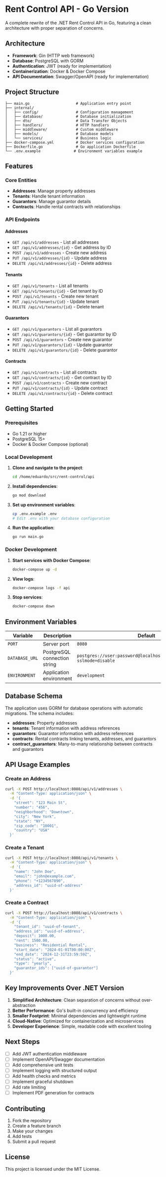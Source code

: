 # Rent Control API - Go Version

A complete rewrite of the .NET Rent Control API in Go, featuring a clean architecture with proper separation of concerns.

## Architecture

- **Framework**: Gin (HTTP web framework)
- **Database**: PostgreSQL with GORM
- **Authentication**: JWT (ready for implementation)
- **Containerization**: Docker & Docker Compose
- **API Documentation**: Swagger/OpenAPI (ready for implementation)

## Project Structure

```
├── main.go                     # Application entry point
├── internal/
│   ├── config/                 # Configuration management
│   ├── database/               # Database initialization
│   ├── dto/                    # Data Transfer Objects
│   ├── handlers/               # HTTP handlers
│   ├── middleware/             # Custom middleware
│   ├── models/                 # Database models
│   └── services/               # Business logic
├── docker-compose.yml          # Docker services configuration
├── Dockerfile.go               # Go application Dockerfile
└── .env.example               # Environment variables example
```

## Features

### Core Entities
- **Addresses**: Manage property addresses
- **Tenants**: Handle tenant information
- **Guarantors**: Manage guarantor details
- **Contracts**: Handle rental contracts with relationships

### API Endpoints

#### Addresses
- `GET /api/v1/addresses` - List all addresses
- `GET /api/v1/addresses/{id}` - Get address by ID
- `POST /api/v1/addresses` - Create new address
- `PUT /api/v1/addresses/{id}` - Update address
- `DELETE /api/v1/addresses/{id}` - Delete address

#### Tenants
- `GET /api/v1/tenants` - List all tenants
- `GET /api/v1/tenants/{id}` - Get tenant by ID
- `POST /api/v1/tenants` - Create new tenant
- `PUT /api/v1/tenants/{id}` - Update tenant
- `DELETE /api/v1/tenants/{id}` - Delete tenant

#### Guarantors
- `GET /api/v1/guarantors` - List all guarantors
- `GET /api/v1/guarantors/{id}` - Get guarantor by ID
- `POST /api/v1/guarantors` - Create new guarantor
- `PUT /api/v1/guarantors/{id}` - Update guarantor
- `DELETE /api/v1/guarantors/{id}` - Delete guarantor

#### Contracts
- `GET /api/v1/contracts` - List all contracts
- `GET /api/v1/contracts/{id}` - Get contract by ID
- `POST /api/v1/contracts` - Create new contract
- `PUT /api/v1/contracts/{id}` - Update contract
- `DELETE /api/v1/contracts/{id}` - Delete contract

## Getting Started

### Prerequisites
- Go 1.21 or higher
- PostgreSQL 15+
- Docker & Docker Compose (optional)

### Local Development

1. **Clone and navigate to the project**:
   ```bash
   cd /home/eduardo/src/rent-control/api
   ```

2. **Install dependencies**:
   ```bash
   go mod download
   ```

3. **Set up environment variables**:
   ```bash
   cp .env.example .env
   # Edit .env with your database configuration
   ```

4. **Run the application**:
   ```bash
   go run main.go
   ```

### Docker Development

1. **Start services with Docker Compose**:
   ```bash
   docker-compose up -d
   ```

2. **View logs**:
   ```bash
   docker-compose logs -f api
   ```

3. **Stop services**:
   ```bash
   docker-compose down
   ```

## Environment Variables

| Variable | Description | Default |
|----------|-------------|---------|
| `PORT` | Server port | `8080` |
| `DATABASE_URL` | PostgreSQL connection string | `postgres://user:password@localhost:5432/rental_control?sslmode=disable` |
| `ENVIRONMENT` | Application environment | `development` |

## Database Schema

The application uses GORM for database operations with automatic migrations. The schema includes:

- **addresses**: Property addresses
- **tenants**: Tenant information with address references
- **guarantors**: Guarantor information with address references
- **contracts**: Rental contracts linking tenants, addresses, and guarantors
- **contract_guarantors**: Many-to-many relationship between contracts and guarantors

## API Usage Examples

### Create an Address
```bash
curl -X POST http://localhost:8080/api/v1/addresses \
  -H "Content-Type: application/json" \
  -d '{
    "street": "123 Main St",
    "number": "456",
    "neighborhood": "Downtown",
    "city": "New York",
    "state": "NY",
    "zip_code": "10001",
    "country": "USA"
  }'
```

### Create a Tenant
```bash
curl -X POST http://localhost:8080/api/v1/tenants \
  -H "Content-Type: application/json" \
  -d '{
    "name": "John Doe",
    "email": "john@example.com",
    "phone": "+1234567890",
    "address_id": "uuid-of-address"
  }'
```

### Create a Contract
```bash
curl -X POST http://localhost:8080/api/v1/contracts \
  -H "Content-Type: application/json" \
  -d '{
    "tenant_id": "uuid-of-tenant",
    "address_id": "uuid-of-address",
    "deposit": 1000.00,
    "rent": 1500.00,
    "business": "Residential Rental",
    "start_date": "2024-01-01T00:00:00Z",
    "end_date": "2024-12-31T23:59:59Z",
    "status": "active",
    "type": "yearly",
    "guarantor_ids": ["uuid-of-guarantor"]
  }'
```

## Key Improvements Over .NET Version

1. **Simplified Architecture**: Clean separation of concerns without over-abstraction
2. **Better Performance**: Go's built-in concurrency and efficiency
3. **Smaller Footprint**: Minimal dependencies and lightweight runtime
4. **Cloud-Native**: Optimized for containerization and microservices
5. **Developer Experience**: Simple, readable code with excellent tooling

## Next Steps

- [ ] Add JWT authentication middleware
- [ ] Implement OpenAPI/Swagger documentation
- [ ] Add comprehensive unit tests
- [ ] Implement logging with structured output
- [ ] Add health checks and metrics
- [ ] Implement graceful shutdown
- [ ] Add rate limiting
- [ ] Implement PDF generation for contracts

## Contributing

1. Fork the repository
2. Create a feature branch
3. Make your changes
4. Add tests
5. Submit a pull request

## License

This project is licensed under the MIT License.
